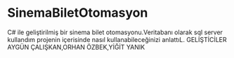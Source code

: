 # SinemaBiletOtomasyon
C# ile geliştirilmiş bir sinema bilet otomasyonu.Veritabanı olarak sql server kullandım projenin içerisinde nasıl kullanabileceğinizi anlattıL.
GELİŞTİCİLER AYGÜN ÇALIŞKAN,ORHAN ÖZBEK,YİĞİT YANIK
